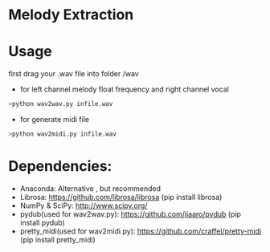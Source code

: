 # Melody Extraction


# Usage
first drag your .wav file into folder /wav

- for left channel melody float frequency and right channel vocal
```bash
>python wav2wav.py infile.wav
```

- for generate midi file
```bash
>python wav2midi.py infile.wav
```

# Dependencies:
- Anaconda: Alternative , but recommended
- Librosa: https://github.com/librosa/librosa (pip install librosa)
- NumPy & SciPy: http://www.scipy.org/ 
- pydub(used for wav2wav.py): https://github.com/jiaaro/pydub (pip install pydub) 
- pretty_midi(used for wav2midi.py): https://github.com/craffel/pretty-midi (pip install pretty_midi)